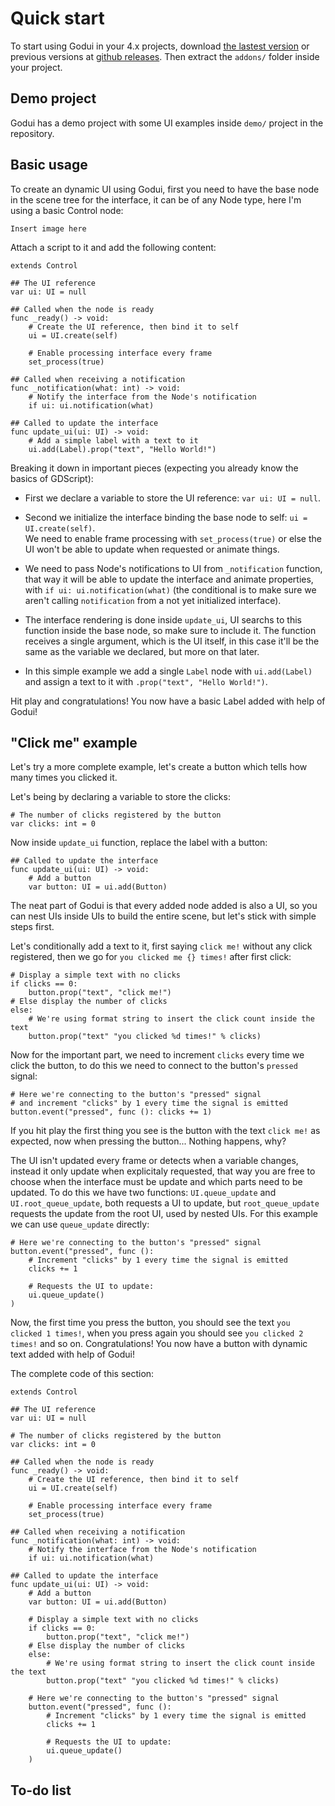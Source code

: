 # Quick start

To start using Godui in your 4.x projects, download [the lastest version](https://github.com/ghsoares/godui/releases/latest/download/godui.zip) or previous versions at [github releases](https://github.com/ghsoares/godui/releases). Then extract the `addons/` folder inside your project.

## Demo project

Godui has a demo project with some UI examples inside `demo/` project in the repository.

## Basic usage

To create an dynamic UI using Godui, first you need to have the base node in the scene tree for the interface, it can be of any Node type, here I'm using a basic Control node:

`Insert image here`

Attach a script to it and add the following content:

```gdscript
extends Control

## The UI reference
var ui: UI = null

## Called when the node is ready
func _ready() -> void:
	# Create the UI reference, then bind it to self
	ui = UI.create(self)

	# Enable processing interface every frame
	set_process(true)

## Called when receiving a notification
func _notification(what: int) -> void:
	# Notify the interface from the Node's notification
	if ui: ui.notification(what)

## Called to update the interface
func update_ui(ui: UI) -> void:
	# Add a simple label with a text to it
	ui.add(Label).prop("text", "Hello World!")
```

Breaking it down in important pieces (expecting you already know the basics of GDScript):

- First we declare a variable to store the UI reference: `var ui: UI = null`.

- Second we initialize the interface binding the base node to self: `ui = UI.create(self)`.  
We need to enable frame processing with `set_process(true)` or else the UI won't be able to update when requested or animate things.

- We need to pass Node's notifications to UI from `_notification` function, that way it will be able to update the interface and animate properties, with `if ui: ui.notification(what)` (the conditional is to make sure we aren't calling `notification` from a not yet initialized interface).

- The interface rendering is done inside `update_ui`, UI searchs to this function inside the base node, so make sure to include it. The function receives a single argument, which is the UI itself, in this case it'll be the same as the variable we declared, but more on that later.

- In this simple example we add a single `Label` node with `ui.add(Label)` and assign a text to it with `.prop("text", "Hello World!")`.

Hit play and congratulations! You now have a basic Label added with help of Godui!

## "Click me" example

Let's try a more complete example, let's create a button which tells how many times you clicked it.

Let's being by declaring a variable to store the clicks:

```gdscript
# The number of clicks registered by the button
var clicks: int = 0
```

Now inside `update_ui` function, replace the label with a button:

```gdscript
## Called to update the interface
func update_ui(ui: UI) -> void:
	# Add a button
	var button: UI = ui.add(Button)
```

The neat part of Godui is that every added node added is also a UI, so you can nest UIs inside UIs to build the entire scene, but let's stick with simple steps first.

Let's conditionally add a text to it, first saying `click me!` without any click registered, then we go for `you clicked me {} times!` after first click:

```gdscript
# Display a simple text with no clicks
if clicks == 0:
	button.prop("text", "click me!")
# Else display the number of clicks
else:
	# We're using format string to insert the click count inside the text
	button.prop("text" "you clicked %d times!" % clicks)
```

Now for the important part, we need to increment `clicks` every time we click the button, to do this we need to connect to the button's `pressed` signal:

```gdscript
# Here we're connecting to the button's "pressed" signal 
# and increment "clicks" by 1 every time the signal is emitted
button.event("pressed", func (): clicks += 1)
```

If you hit play the first thing you see is the button with the text `click me!` as expected, now when pressing the button... Nothing happens, why?

The UI isn't updated every frame or detects when a variable changes, instead it only update when explicitaly requested, that way you are free to choose when the interface must be update and which parts need to be updated. To do this we have two functions: `UI.queue_update` and `UI.root_queue_update`, both requests a UI to update, but `root_queue_update` requests the update from the root UI, used by nested UIs. For this example we can use `queue_update` directly:

```gdscript
# Here we're connecting to the button's "pressed" signal 
button.event("pressed", func (): 
	# Increment "clicks" by 1 every time the signal is emitted
	clicks += 1

	# Requests the UI to update:
	ui.queue_update()
)
```

Now, the first time you press the button, you should see the text `you clicked 1 times!`, when you press again you should see `you clicked 2 times!` and so on. Congratulations! You now have a button with dynamic text added with help of Godui!

The complete code of this section:

```gdscript
extends Control

## The UI reference
var ui: UI = null

# The number of clicks registered by the button
var clicks: int = 0

## Called when the node is ready
func _ready() -> void:
	# Create the UI reference, then bind it to self
	ui = UI.create(self)

	# Enable processing interface every frame
	set_process(true)

## Called when receiving a notification
func _notification(what: int) -> void:
	# Notify the interface from the Node's notification
	if ui: ui.notification(what)

## Called to update the interface
func update_ui(ui: UI) -> void:
	# Add a button
	var button: UI = ui.add(Button)

	# Display a simple text with no clicks
	if clicks == 0:
		button.prop("text", "click me!")
	# Else display the number of clicks
	else:
		# We're using format string to insert the click count inside the text
		button.prop("text" "you clicked %d times!" % clicks)
	
	# Here we're connecting to the button's "pressed" signal 
	button.event("pressed", func (): 
		# Increment "clicks" by 1 every time the signal is emitted
		clicks += 1

		# Requests the UI to update:
		ui.queue_update()
	)
```

## To-do list

